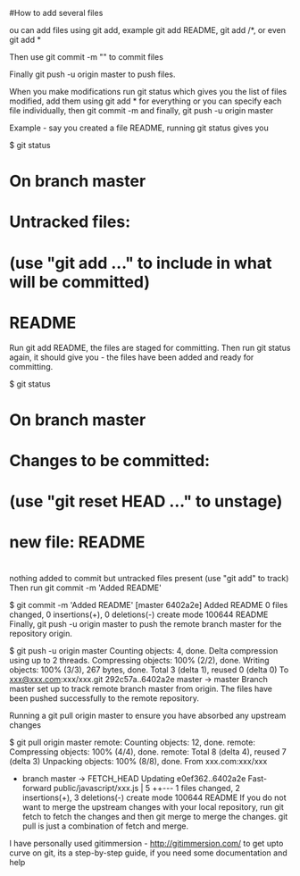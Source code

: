 #How to add several files

ou can add files using git add, example git add README, git add <folder>/*, or even git add *

Then use git commit -m "<Message>" to commit files

Finally git push -u origin master to push files.

When you make modifications run git status which gives you the list of files modified, add them using git add * for everything or you can specify each file individually, then git commit -m <message> and finally, git push -u origin master

Example - say you created a file README, running git status gives you

$ git status
# On branch master
# Untracked files:
#   (use "git add <file>..." to include in what will be committed)
#
#   README
Run git add README, the files are staged for committing. Then run git status again, it should give you - the files have been added and ready for committing.

$ git status
# On branch master
# Changes to be committed:
#   (use "git reset HEAD <file>..." to unstage)
#
#   new file:   README
#

nothing added to commit but untracked files present (use "git add" to track)
Then run git commit -m 'Added README'

$ git commit -m 'Added README'
[master 6402a2e] Added README
  0 files changed, 0 insertions(+), 0 deletions(-)
  create mode 100644 README
Finally, git push -u origin master to push the remote branch master for the repository origin.

$ git push -u origin master
Counting objects: 4, done.
Delta compression using up to 2 threads.
Compressing objects: 100% (2/2), done.
Writing objects: 100% (3/3), 267 bytes, done.
Total 3 (delta 1), reused 0 (delta 0)
To xxx@xxx.com:xxx/xxx.git
   292c57a..6402a2e  master -> master
Branch master set up to track remote branch master from origin.
The files have been pushed successfully to the remote repository.

Running a git pull origin master to ensure you have absorbed any upstream changes

$ git pull origin master
remote: Counting objects: 12, done.
remote: Compressing objects: 100% (4/4), done.
remote: Total 8 (delta 4), reused 7 (delta 3)
Unpacking objects: 100% (8/8), done.
From xxx.com:xxx/xxx
 * branch            master     -> FETCH_HEAD
Updating e0ef362..6402a2e
Fast-forward
 public/javascript/xxx.js |    5 ++---
 1 files changed, 2 insertions(+), 3 deletions(-)
 create mode 100644 README
If you do not want to merge the upstream changes with your local repository, run git fetch to fetch the changes and then git merge to merge the changes. git pull is just a combination of fetch and merge.

I have personally used gitimmersion - http://gitimmersion.com/ to get upto curve on git, its a step-by-step guide, if you need some documentation and help
